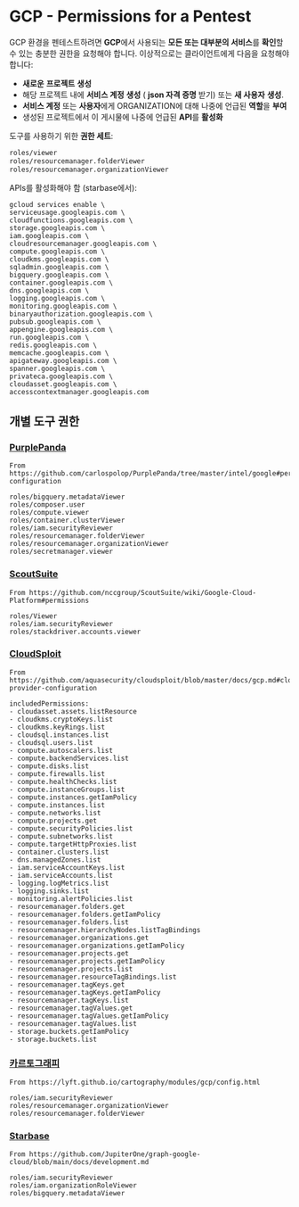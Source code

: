 # GCP - Permissions for a Pentest

GCP 환경을 펜테스트하려면 **GCP**에서 사용되는 **모든 또는 대부분의 서비스**를 **확인**할 수 있는 충분한 권한을 요청해야 합니다. 이상적으로는 클라이언트에게 다음을 요청해야 합니다:

* **새로운** **프로젝트** **생성**
* 해당 프로젝트 내에 **서비스 계정** **생성** ( **json 자격 증명** 받기) 또는 **새 사용자** **생성**.
* **서비스 계정** 또는 **사용자**에게 ORGANIZATION에 대해 나중에 언급된 **역할**을 **부여**
* 생성된 프로젝트에서 이 게시물에 나중에 언급된 **API**를 **활성화**

도구를 사용하기 위한 **권한 세트**:
```bash
roles/viewer
roles/resourcemanager.folderViewer
roles/resourcemanager.organizationViewer
```
APIs를 활성화해야 함 (starbase에서):
```
gcloud services enable \
serviceusage.googleapis.com \
cloudfunctions.googleapis.com \
storage.googleapis.com \
iam.googleapis.com \
cloudresourcemanager.googleapis.com \
compute.googleapis.com \
cloudkms.googleapis.com \
sqladmin.googleapis.com \
bigquery.googleapis.com \
container.googleapis.com \
dns.googleapis.com \
logging.googleapis.com \
monitoring.googleapis.com \
binaryauthorization.googleapis.com \
pubsub.googleapis.com \
appengine.googleapis.com \
run.googleapis.com \
redis.googleapis.com \
memcache.googleapis.com \
apigateway.googleapis.com \
spanner.googleapis.com \
privateca.googleapis.com \
cloudasset.googleapis.com \
accesscontextmanager.googleapis.com
```
## 개별 도구 권한

### [PurplePanda](https://github.com/carlospolop/PurplePanda/tree/master/intel/google)
```
From https://github.com/carlospolop/PurplePanda/tree/master/intel/google#permissions-configuration

roles/bigquery.metadataViewer
roles/composer.user
roles/compute.viewer
roles/container.clusterViewer
roles/iam.securityReviewer
roles/resourcemanager.folderViewer
roles/resourcemanager.organizationViewer
roles/secretmanager.viewer
```
### [ScoutSuite](https://github.com/nccgroup/ScoutSuite/wiki/Google-Cloud-Platform#permissions)
```
From https://github.com/nccgroup/ScoutSuite/wiki/Google-Cloud-Platform#permissions

roles/Viewer
roles/iam.securityReviewer
roles/stackdriver.accounts.viewer
```
### [CloudSploit](https://github.com/aquasecurity/cloudsploit/blob/master/docs/gcp.md#cloud-provider-configuration)
```
From https://github.com/aquasecurity/cloudsploit/blob/master/docs/gcp.md#cloud-provider-configuration

includedPermissions:
- cloudasset.assets.listResource
- cloudkms.cryptoKeys.list
- cloudkms.keyRings.list
- cloudsql.instances.list
- cloudsql.users.list
- compute.autoscalers.list
- compute.backendServices.list
- compute.disks.list
- compute.firewalls.list
- compute.healthChecks.list
- compute.instanceGroups.list
- compute.instances.getIamPolicy
- compute.instances.list
- compute.networks.list
- compute.projects.get
- compute.securityPolicies.list
- compute.subnetworks.list
- compute.targetHttpProxies.list
- container.clusters.list
- dns.managedZones.list
- iam.serviceAccountKeys.list
- iam.serviceAccounts.list
- logging.logMetrics.list
- logging.sinks.list
- monitoring.alertPolicies.list
- resourcemanager.folders.get
- resourcemanager.folders.getIamPolicy
- resourcemanager.folders.list
- resourcemanager.hierarchyNodes.listTagBindings
- resourcemanager.organizations.get
- resourcemanager.organizations.getIamPolicy
- resourcemanager.projects.get
- resourcemanager.projects.getIamPolicy
- resourcemanager.projects.list
- resourcemanager.resourceTagBindings.list
- resourcemanager.tagKeys.get
- resourcemanager.tagKeys.getIamPolicy
- resourcemanager.tagKeys.list
- resourcemanager.tagValues.get
- resourcemanager.tagValues.getIamPolicy
- resourcemanager.tagValues.list
- storage.buckets.getIamPolicy
- storage.buckets.list
```
### [카르토그래피](https://lyft.github.io/cartography/modules/gcp/config.html)
```
From https://lyft.github.io/cartography/modules/gcp/config.html

roles/iam.securityReviewer
roles/resourcemanager.organizationViewer
roles/resourcemanager.folderViewer
```
### [Starbase](https://github.com/JupiterOne/graph-google-cloud/blob/main/docs/development.md)
```
From https://github.com/JupiterOne/graph-google-cloud/blob/main/docs/development.md

roles/iam.securityReviewer
roles/iam.organizationRoleViewer
roles/bigquery.metadataViewer
```

